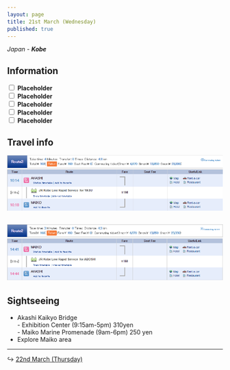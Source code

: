 ```yaml
---
layout: page
title: 21st March (Wednesday)
published: true
---
```


*Japan - **Kobe***

## Information

<div><input class="box" type="checkbox" name="211" /><label type="text" class="strikethrough"> <b>Placeholder</b></label><br /><input class="box" type="checkbox" name="212" /><label type="text" class="strikethrough"> <b>Placeholder</b></label><br /><input class="box" type="checkbox" name="213" /><label type="text" class="strikethrough"> <b>Placeholder</b></label><br /><input class="box" type="checkbox" name="214" /><label type="text" class="strikethrough"> <b>Placeholder</b></label><br /><input class="box" type="checkbox" name="215" /><label type="text" class="strikethrough"> <b>Placeholder</b></label></div>

## Travel info

![](/uploads/versions/akashitomaiko---x----875-225x---.PNG)

## ![](/uploads/versions/maikotoakashi---x----878-230x---.PNG)

## Sightseeing

* Akashi Kaikyo Bridge<br>- Exhibition Center (9:15am-5pm) 310yen<br>- Maiko Marine Promenade (9am-6pm) 250 yen
* Explore Maiko area

---

↪ [22nd March (Thursday)](/days/week2/22mar)